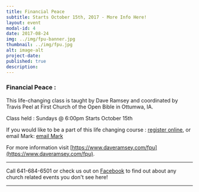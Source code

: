```yaml
---
title: Financial Peace
subtitle: Starts October 15th, 2017 - More Info Here!
layout: event
modal-id: 4
date: 2017-08-24
img: ../img/fpu-banner.jpg
thumbnail: ../img/fpu.jpg
alt: image-alt
project-date:
published: true
description:
---
```


### Financial Peace :

This life-changing class is taught by Dave Ramsey and coordinated by Travis Peel at First Church of the Open Bible in Ottumwa, IA.

Class held :
Sundays @ 6:00pm
Starts October 15th

If you would like to be a part of this life changing course : [register online](https://www.daveramsey.com/fpu/classes/1048039), or email Mark: [email Mark](mailto:bridge_mark@msn.com)

For more information visit [https://www.daveramsey.com/fpu](https://www.daveramsey.com/fpu).


-----

Call 641-684-6501 or check us out on <a href="https://www.facebook.com/FirstChurchOfTheOpenBibleOfOttumwa/" target="_blank">Facebook</a> to find out about any church related events you don't see here!

------
